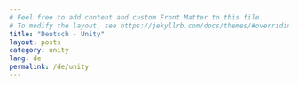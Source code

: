 ```yaml
---
# Feel free to add content and custom Front Matter to this file.
# To modify the layout, see https://jekyllrb.com/docs/themes/#overriding-theme-defaults
title: "Deutsch - Unity"
layout: posts
category: unity
lang: de
permalink: /de/unity
---
```

